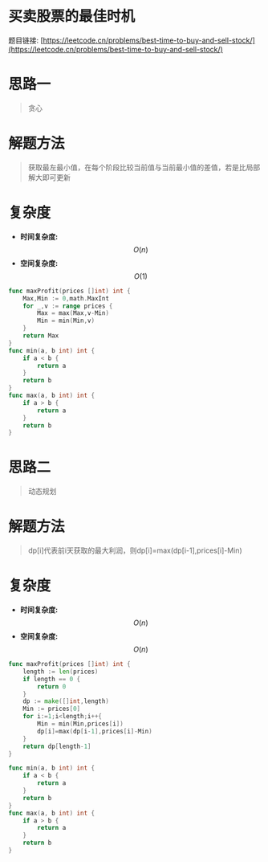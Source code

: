 # 买卖股票的最佳时机

题目链接: [https://leetcode.cn/problems/best-time-to-buy-and-sell-stock/](https://leetcode.cn/problems/best-time-to-buy-and-sell-stock/)

# 思路一
> 贪心

# 解题方法
> 获取最左最小值，在每个阶段比较当前值与当前最小值的差值，若是比局部解大即可更新

# 复杂度

- **时间复杂度:** $$O(n)$$
- **空间复杂度:** $$O(1)$$

```Go []
func maxProfit(prices []int) int {
	Max,Min := 0,math.MaxInt
	for _,v := range prices {
		Max = max(Max,v-Min)
		Min = min(Min,v)
	}
	return Max
}
func min(a, b int) int {
	if a < b {
		return a
	}
	return b
}
func max(a, b int) int {
	if a > b {
		return a
	}
	return b
}
```

# 思路二
> 动态规划

# 解题方法
> dp[i]代表前i天获取的最大利润，则dp[i]=max(dp[i-1],prices[i]-Min)

# 复杂度

- **时间复杂度:** $$O(n)$$
- **空间复杂度:** $$O(n)$$

```Go []
func maxProfit(prices []int) int {
    length := len(prices)
    if length == 0 {
        return 0
    }
    dp := make([]int,length)
    Min := prices[0]
    for i:=1;i<length;i++{
        Min = min(Min,prices[i])
        dp[i]=max(dp[i-1],prices[i]-Min)
    }
    return dp[length-1]
}

func min(a, b int) int {
    if a < b {
        return a
    }
    return b
}
func max(a, b int) int {
    if a > b {
        return a
    }
    return b
}
```
